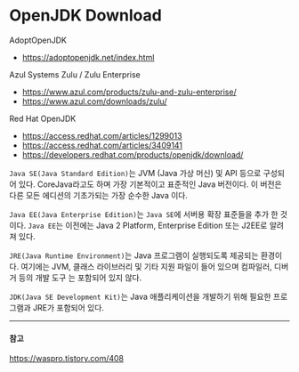 # OpenJDK Download

AdoptOpenJDK
- https://adoptopenjdk.net/index.html

Azul Systems Zulu / Zulu Enterprise
- https://www.azul.com/products/zulu-and-zulu-enterprise/
- https://www.azul.com/downloads/zulu/

Red Hat OpenJDK
- https://access.redhat.com/articles/1299013
- https://access.redhat.com/articles/3409141
- https://developers.redhat.com/products/openjdk/download/

`Java SE(Java Standard Edition)`는 JVM (Java 가상 머신) 및 API 등으로 구성되어 있다.
CoreJava라고도 하며 가장 기본적이고 표준적인 Java 버전이다. 이 버전은 다른 모든 에디션의 기초가되는 가장 순수한 Java 이다.

`Java EE(Java Enterprise Edition)`는 `Java SE`에 서버용 확장 표준들을 추가 한 것이다.
`Java EE`는 이전에는 Java 2 Platform, Enterprise Edition 또는 J2EE로 알려져 있다.

`JRE(Java Runtime Environment)`는 Java 프로그램이 실행되도록 제공되는 환경이다.
여기에는 JVM, 클래스 라이브러리 및 기타 지원 파일이 들어 있으며 컴파일러, 디버거 등의 개발 도구 는 포함되어 있지 않다.

`JDK(Java SE Development Kit)`는 Java 애플리케이션을 개발하기 위해 필요한 프로그램과 JRE가 포함되어 있다.

---
#### 참고

https://waspro.tistory.com/408
